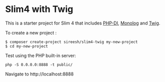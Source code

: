 # Slim4 with Twig

This is a starter project for Slim 4 that includes [PHP-DI][1], [Monolog][2] and [Twig][3].

[1]: http://php-di.org
[2]: https://github.com/Seldaek/monolog
[3]: https://twig.symfony.com/

To create a new project :

    $ composer create-project sireesh/slim4-twig my-new-project
    $ cd my-new-project

Test using the PHP built-in server:

    php -S 0.0.0.0:8888 -t public/
 
Navigate to http://localhost:8888
